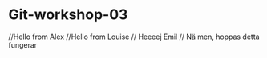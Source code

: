 # Git-workshop-03
//Hello from Alex
//Hello from Louise
// Heeeej Emil
// Nä men, hoppas detta fungerar